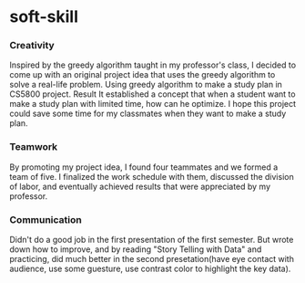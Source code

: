 # soft-skill  
### Creativity  
Inspired by the greedy algorithm taught in my professor's class, I decided to come up with an original project idea that uses the greedy algorithm to solve a real-life problem. Using greedy algorithm to make a study plan in CS5800 project. Result It established a concept that when a student want to make a study plan with limited time, how can he optimize. I hope this project could save some time for my classmates when they want to make a study plan.  

### Teamwork  
By promoting my project idea, I found four teammates and we formed a team of five. I finalized the work schedule with them, discussed the division of labor, and eventually achieved results that were appreciated by my professor.  

### Communication  
Didn't do a good job in the first presentation of the first semester. But wrote down how to improve, and by reading "Story Telling with Data" and practicing, did much better in the second presetation(have eye contact with audience, use some guesture, use contrast color to highlight the key data).
